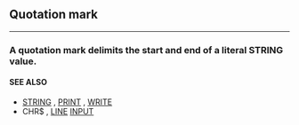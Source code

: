 ## Quotation mark
---

### A quotation mark delimits the start and end of a literal STRING value.

#### SEE ALSO
* [STRING](./STRING.md) , [PRINT](./PRINT.md) , [WRITE](./WRITE.md)
* CHR$ , [LINE](./LINE.md) [INPUT](./INPUT.md)
